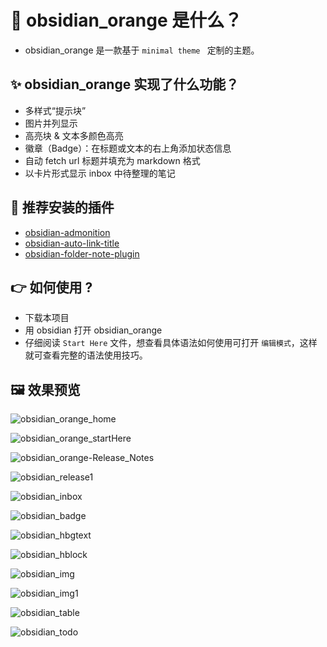 ﻿# :tada: obsidian_orange 是什么？
- obsidian_orange 是一款基于 `minimal theme ` 定制的主题。

## :sparkles: obsidian_orange 实现了什么功能？
- 多样式“提示块”
- 图片并列显示
- 高亮块 & 文本多颜色高亮
- 徽章（Badge）：在标题或文本的右上角添加状态信息
- 自动 fetch url 标题并填充为 markdown 格式
- 以卡片形式显示 inbox 中待整理的笔记

## :triangular_flag_on_post: 推荐安装的插件
- [obsidian-admonition](https://github.com/valentine195/obsidian-admonition)
- [obsidian-auto-link-title](https://github.com/zolrath/obsidian-auto-link-title)
- [obsidian-folder-note-plugin](https://github.com/xpgo/obsidian-folder-note-plugin)

## :point_right: 如何使用 ?
- 下载本项目
- 用 obsidian 打开 obsidian_orange
- 仔细阅读 `Start Here` 文件，想查看具体语法如何使用可打开 `编辑模式`，这样就可查看完整的语法使用技巧。

## :framed_picture: 效果预览

![obsidian_orange_home](https://image.echoxu.cn/obsidian-home.png)

![obsidian_orange_startHere](https://image.echoxu.cn/obsidian-starthere.png)

![obsidian_orange-Release_Notes](https://image.echoxu.cn/obsidian-release.png)

![obsidian_release1](https://image.echoxu.cn/obsidian-release1.png)

![obsidian_inbox](https://image.echoxu.cn/inbox.png)

![obsidian_badge](https://image.echoxu.cn/obsidian-badge.png)

![obsidian_hbgtext](https://image.echoxu.cn/obsidian-hbgtext.png)

![obsidian_hblock](https://image.echoxu.cn/obsidian-hblock.png)

![obsidian_img](https://image.echoxu.cn/obsidian-img.png)

![obsidian_img1](https://image.echoxu.cn/obsidian-img1.png)

![obsidian_table](https://image.echoxu.cn/obsidian-table.png)

![obsidian_todo](https://image.echoxu.cn/obsidian-todo.png)

